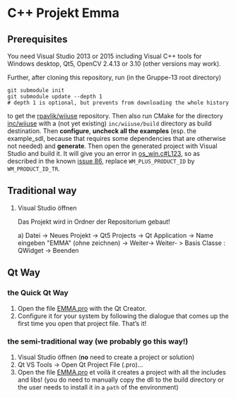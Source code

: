 # C++ Projekt Emma

## Prerequisites

You need Visual Studio 2013 or 2015 including Visual C++ tools for Windows
desktop, Qt5, OpenCV 2.4.13 or 3.10 (other versions may work).

Further, after cloning this repository, run (in the Gruppe-13 root directory)

```shell
git submodule init
git submodule update --depth 1
# depth 1 is optional, but prevents from downloading the whole history
```

to get the [rpavlik/wiiuse](https://github.com/rpavlik/wiiuse) repository. Then
also run CMake for the directory [inc/wiiuse](/inc/wiiuse) with a (not yet
existing) `inc/wiiuse/build` directory as build destination. Then **configure**,
**uncheck all the examples** (esp. the example_sdl, because that requires some
dependencies that are otherwise not needed) and **generate**. Then open the
generated project with Visual Studio and build it. It will give you an error in
[os_win.c#L123](https://github.com/rpavlik/wiiuse/blob/master/src/os_win.c#L123),
so as described in the known
[issue 86](https://github.com/rpavlik/wiiuse/issues/86), replace
`WM_PLUS_PRODUCT_ID` by `WM_PRODUCT_ID_TR`.

## Traditional way

1. Visual Studio öffnen
    
    Das Projekt wird in Ordner der Repositorium gebaut!
    
    
	a) Datei ->  Neues Projekt -> Qt5 Projects -> Qt Application -> Name eingeben "EMMA" (ohne zeichnen)  -> Weiter-> Weiter- > Basis Classe : QWidget -> Beenden 

## Qt Way

### the Quick Qt Way

1. Open the file [EMMA.pro](/EMMA/EMMA/EMMA.pro) with the Qt Creator.
2. Configure it for your system by following the dialogue that comes up the first time you open that project file. That’s it!

### the semi-traditional way (we probably go this way!)

1. Visual Studio öffnen
    (**no** need to create a project or solution)
2. Qt VS Tools -> Open Qt Project File (.pro)...
3. Open the file [EMMA.pro](/EMMA/EMMA/EMMA.pro) et voilà it creates a project with all the includes and libs!
    (you do need to manually copy the dll to the build directory or the user needs to install it in a `path` of the environment)